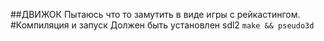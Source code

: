 ##ДВИЖОК
Пытаюсь что то замутить в виде игры с рейкастингом.
#Компиляция и запуск
Должен быть установлен sdl2
```make && pseudo3d```
